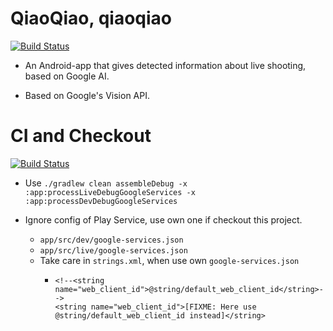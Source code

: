 # QiaoQiao, qiaoqiao

[![Build Status](https://travis-ci.org/XinyueZ/qiaoqiao.svg?branch=master)](https://travis-ci.org/XinyueZ/qiaoqiao)

- An Android-app that gives detected information about live shooting, based on Google AI.

- Based on Google's Vision API.

# CI and Checkout     
    
[![Build Status](https://travis-ci.org/XinyueZ/qiaoqiao.svg?branch=master)](https://travis-ci.org/XinyueZ/qiaoqiao)
 


- Use ```./gradlew clean assembleDebug -x :app:processLiveDebugGoogleServices -x :app:processDevDebugGoogleServices```

- Ignore config of Play Service, use own one if checkout this project.
    - ```app/src/dev/google-services.json```
    - ```app/src/live/google-services.json```
    - Take care in ```strings.xml```, when use own ```google-services.json```
        -     <!--<string name="web_client_id">@string/default_web_client_id</string>-->
              <string name="web_client_id">[FIXME: Here use @string/default_web_client_id instead]</string>
            

